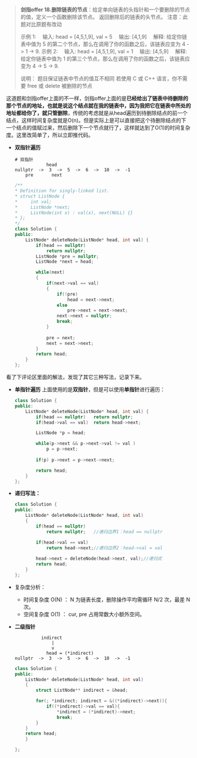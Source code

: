 #

> **剑指offer 18.删除链表的节点**：给定单向链表的头指针和一个要删除的节点的值，定义一个函数删除该节点。
>返回删除后的链表的头节点。
>注意：此题对比原题有改动
>
>示例 1:
>　输入: head = [4,5,1,9], val = 5
>　输出: [4,1,9]
>　解释: 给定你链表中值为 5 的第二个节点，那么在调用了你的函数之后，该链表应变为 4 -> 1 -> 9.
>示例 2:
>　输入: head = [4,5,1,9], val = 1
>　输出: [4,5,9]
>　解释: 给定你链表中值为 1 的第三个节点，那么在调用了你的函数之后，该链表应变为 4 -> 5 -> 9.
>
>说明：
>题目保证链表中节点的值互不相同
>若使用 C 或 C++ 语言，你不需要 free 或 delete 被删除的节点

这道题和剑指offer上面的不一样，剑指offer上面的是**已经给出了链表中待删除的那个节点的地址，也就是说这个结点就在我的链表中，因为我把它在链表中所处的地址都给你了，就只管删除**，传统的考虑就是从head遍历到待删除结点的前一个结点，这样时间复杂度就是O(n)。但是实际上是可以直接把这个待删除结点的下一个结点的值赋过来，然后删除下一个节点就行了，这样就达到了O(1)的时间复杂度。这里改简单了，所以立即推代码。

- **双指针遍历**

    ```shell
    # 双指针
                head
    nullptr  ->  3  ->  5  ->  6  ->  10  ->  -1
        pre       next
    ```

    ```C++
    /**
    * Definition for singly-linked list.
    * struct ListNode {
    *     int val;
    *     ListNode *next;
    *     ListNode(int x) : val(x), next(NULL) {}
    * };
    */
    class Solution {
    public:
        ListNode* deleteNode(ListNode* head, int val) {
            if(head == nullptr)
                return nullptr;
            ListNode *pre = nullptr;
            ListNode *next = head;

            while(next)
            {
                if(next->val == val)
                {
                    if(!pre)
                        head = next->next;
                    else
                        pre->next = next->next;
                    next->next = nullptr;
                    break;
                }
                
                pre = next;
                next = next->next;
            }
            return head;
        }
    };
    ```

看了下评论区里面的解法，发现了其它三种写法，记录下来。

- **单指针遍历**
  上面使用的是**双指针**，但是可以使用**单指针**进行遍历：

    ```C++
    class Solution {
    public:
        ListNode* deleteNode(ListNode* head, int val) {
            if(head == nullptr)   return nullptr;
            if(head->val == val)  return head->next;

            ListNode *p = head;

            while(p->next && p->next->val != val )
                p = p->next;
            
            if(p) p->next = p->next->next; 

            return head;
        }
    };
    ```

- **递归写法：**

    ```C++
    class Solution {
    public:
        ListNode* deleteNode(ListNode* head, int val)
        {
            if(head == nullptr)
                return nullptr;   //递归边界1：head == nullptr

            if(head->val == val)
                return head->next;//递归边界2：head->val = val
            
            head->next = deleteNode(head->next, val);//递归式
            return head;
        }
    };
    ```

- 复杂度分析：
  - 时间复杂度 O(N) ： N 为链表长度，删除操作平均需循环 N/2 次，最差 N 次。
  - 空间复杂度 O(1) ： cur, pre 占用常数大小额外空间。

- **二级指针**

    ```shell
              indirect
                  |
                  v
                head = (*indirect)
    nullptr  ->  3  ->  5  ->  6  ->  10  ->  -1
    ```

    ```C++
    class Solution {
    public:
        ListNode* deleteNode(ListNode* head, int val)
        {
            struct ListNode** indirect = &head; 

            for(; *indirect; indirect = &((*indirect)->next)){
                if((*indirect)->val == val){
                    *indirect = (*indirect)->next;
                    break;
            }
        }
        return head;
        }

    };
    ```
